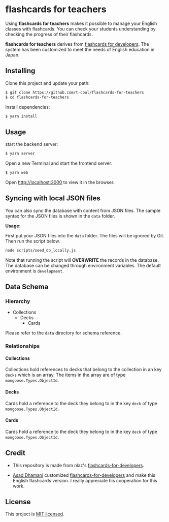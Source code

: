 # flashcards for teachers

Using **flashcards for teachers** makes it possible to manage your English classes with flashcards.  You can check your students understanding by checking the progress of their flashcards.

**flashcards for teachers** derives from [flashcards for developers](https://github.com/nlaz/flashcards-for-developers).  The system has been customized to meet the needs of English education in Japan.

## Installing

Clone this project and update your path:

```sh
$ git clone https://github.com/t-cool/flashcards-for-teachers
$ cd flashcards-for-teachers
```

Install dependencies:

```sh
$ yarn install
```

## Usage

start the backend server:

```sh
$ yarn server
```

Open a new Terminal and start the frontend server:

```sh
$ yarn web
```

Open [http://localhost:3000](http://localhost:3000) to view it in the browser.

## Syncing with local JSON files

You can also sync the database with content from JSON files. The sample syntax for the JSON files is shown in the `data` folder.

**Usage:**

First put your JSON files into the `data` folder. The files will be ignored by Git. Then run the script below.

```bash
node scripts/seed_db_locally.js
```

Note that running the script will **OVERWRITE** the records in the database. The database can be changed through environment variables. The default environment is `development`.

## Data Schema

### Hierarchy
- Collections
	- Decks
		- Cards

Please refer to the `data` directory for schema reference. 

### Relationships

#### Collections
Collections hold references to decks that belong to the collection in an key `decks` which is an array. The items in the array are of type `mongoose.Types.ObjectId`.

#### Decks
Cards hold a reference to the deck they belong to in the key `deck` of type `mongoose.Types.ObjectId`.

#### Cards
Cards hold a reference to the deck they belong to in the key `deck` of type `mongoose.Types.ObjectId`.

## Credit

- This repository is made from nlaz's [flashcards-for-developers](https://github.com/nlaz/flashcards-for-developers). 

- [Asad Dhamani](https://github.com/dhamaniasad) 
customized [flashcards-for-developers](https://github.com/nlaz/flashcards-for-developers) and make this English flashcards version. I really appreciate his cooperation for this work.

## License

This project is [MIT licensed](./LICENSE.md).
